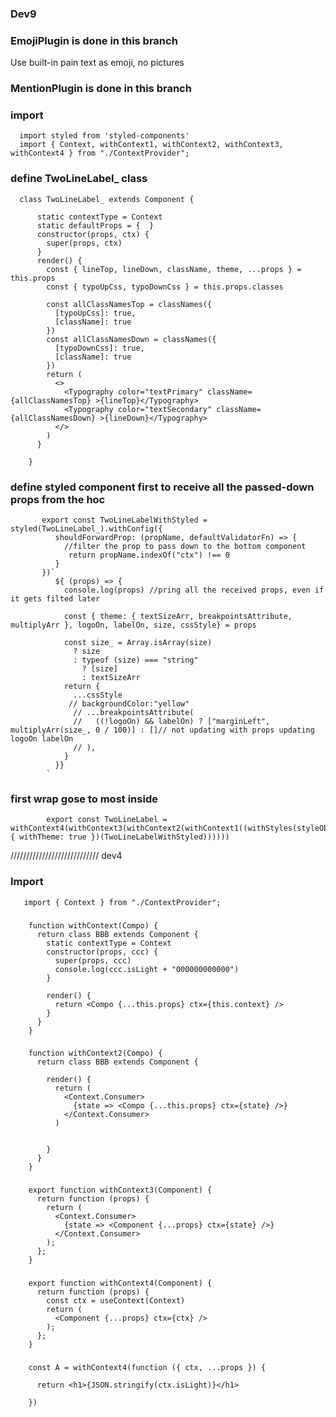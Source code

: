 ### Dev9
### EmojiPlugin is done in this branch
Use built-in pain text as emoji, no pictures 

### MentionPlugin is done in this branch

### import
      import styled from 'styled-components'
      import { Context, withContext1, withContext2, withContext3, withContext4 } from "./ContextProvider";


### define TwoLineLabel_ class
      class TwoLineLabel_ extends Component {

          static contextType = Context
          static defaultProps = {  }
          constructor(props, ctx) {
            super(props, ctx)
          }
          render() {
            const { lineTop, lineDown, className, theme, ...props } = this.props
            const { typoUpCss, typoDownCss } = this.props.classes

            const allClassNamesTop = classNames({
              [typoUpCss]: true,
              [className]: true
            })
            const allClassNamesDown = classNames({
              [typoDownCss]: true,
              [className]: true
            })
            return (
              <>
                <Typography color="textPrimary" className={allClassNamesTop} >{lineTop}</Typography>
                <Typography color="textSecondary" className={allClassNamesDown} >{lineDown}</Typography>
              </>
            )
          }

        }  
  
  
### define styled component first to receive all the passed-down props from the hoc 

           export const TwoLineLabelWithStyled = styled(TwoLineLabel_).withConfig({
              shouldForwardProp: (propName, defaultValidatorFn) => {
                //filter the prop to pass down to the bottom component
                 return propName.indexOf("ctx") !== 0
              }
           })`
              ${ (props) => {
                console.log(props) //pring all the received props, even if it gets filted later

                const { theme: { textSizeArr, breakpointsAttribute, multiplyArr }, logoOn, labelOn, size, cssStyle} = props

                const size_ = Array.isArray(size)
                  ? size
                  : typeof (size) === "string"
                    ? [size]
                    : textSizeArr
                return {
                  ...cssStyle
                 // backgroundColor:"yellow"
                  // ...breakpointsAttribute(
                  //   ((!logoOn) && labelOn) ? ["marginLeft", multiplyArr(size_, 0 / 100)] : []// not updating with props updating logoOn labelOn
                  // ),
                }
              }} 
            `

### first wrap gose to most inside
            export const TwoLineLabel = withContext4(withContext3(withContext2(withContext1((withStyles(styleObj, { withTheme: true })(TwoLineLabelWithStyled))))))
  
  //////////////////////////// dev4
  
  ### Import
       import { Context } from "./ContextProvider";
        
  ###
        function withContext(Compo) {
          return class BBB extends Component {
            static contextType = Context
            constructor(props, ccc) {
              super(props, ccc)
              console.log(ccc.isLight + "000000000000")
            }

            render() {
              return <Compo {...this.props} ctx={this.context} />
            }
          }
        }


###
        function withContext2(Compo) {
          return class BBB extends Component {

            render() {
              return (
                <Context.Consumer>
                  {state => <Compo {...this.props} ctx={state} />}
                </Context.Consumer>
              )


            }
          }
        }

###
        export function withContext3(Component) {
          return function (props) {
            return (
              <Context.Consumer>
                {state => <Component {...props} ctx={state} />}
              </Context.Consumer>
            );
          };
        }
###
        export function withContext4(Component) {
          return function (props) {
            const ctx = useContext(Context)
            return (
              <Component {...props} ctx={ctx} />
            );
          };
        }
###

        const A = withContext4(function ({ ctx, ...props }) {

          return <h1>{JSON.stringify(ctx.isLight)}</h1>

        })




